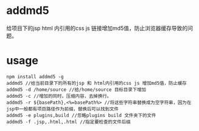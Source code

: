 # addmd5
给项目下的jsp html 内引用的css js 链接增加md5值，防止浏览器缓存导致的问题。

# usage
```
npm install addmd5 -g
addmd5 //给当前目录下的所有的jsp 和 html内引用的css js 增加md5值，防止缓存
addmd5 -d /home/source //给/home/source 目标目录下增加
addmd5 -c //增加的同时，压缩内容，去掉换行。
addmd5 -r ${basePath},<%=basePath%> //将这些字符串替换成为空字符串，因为在jsp中一般都有项目路径作为前缀，替换后可以找到文件
addmd5 -e plugins,build //忽略plugins build 文件夹下的文件
addmd5 -f .jsp,.html,.html //指定要检查的文件后缀
```